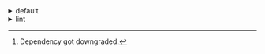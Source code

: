 <details>
<summary>default</summary>

| Platform | Dependency | Before | After | Explicit | Package |
| -: | - | - | - | - | - |
| linux-64 | new-package |  | 0.10.1 | true | conda |
|| removed-package | 0.10.1 |  | true | pypi |
|| bpy | 0.10.1 | 2.10.1 | true | pypi |
|| python | 0.10.0 | 0.10.1 | false | conda |
|| polars | herads_0 | herads_1 | true | conda |
| osx-arm64 | polars[^2] | 0.10.0 | 0.9.1 | true | conda |
|| python | 0.10.0 | 0.10.1 | true | conda |

</details>

<details>
<summary>lint</summary>

| Platform | Dependency | Before | After | Explicit | Package |
| -: | - | - | - | - | - |
| linux-64 | polars | 0.10.0 | 0.10.1 | true | conda |
|| python | 0.10.0 | 0.10.1 | false | conda |

</details>

[^1]: *Cursive* means explicit dependency.
[^2]: Dependency got downgraded.
